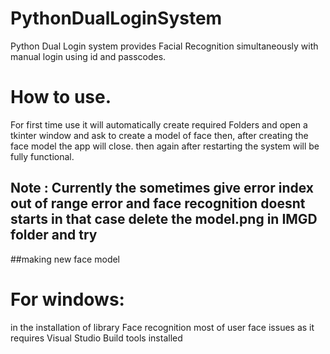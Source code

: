 # PythonDualLoginSystem
Python Dual Login system provides Facial Recognition simultaneously with manual login using id and passcodes.

# How to use.
For first time use it will automatically create required Folders and open a tkinter window and ask to create a model of face then, 
after creating the face model the app will close. then again after restarting the system will be fully functional.

## Note : Currently the sometimes give error index out of range error and face recognition doesnt starts in that case delete the model.png in IMGD folder and try
##making new face model

# For windows:
in the installation of library Face recognition most of user face issues as it requires Visual Studio Build tools installed
